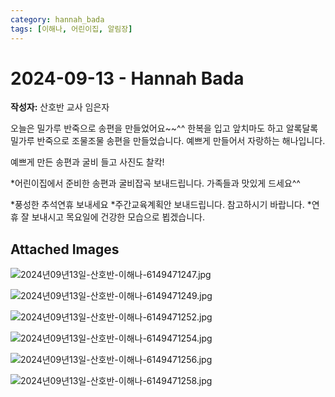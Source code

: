 ```yaml
---
category: hannah_bada
tags: [이해나, 어린이집, 알림장]
---
```


# 2024-09-13 - Hannah Bada

**작성자:** 산호반 교사 임은자  

오늘은 밀가루 반죽으로 송편을 만들었어요~~^^
한복을 입고 앞치마도 하고 알록달록 밀가루 반죽으로 조물조물 송편을 만들었습니다.   예쁘게 만들어서 자랑하는 해나입니다.

예쁘게 만든 송편과 굴비 들고 사진도 찰칵! 

*어린이집에서 준비한 송편과     굴비잡곡 보내드립니다. 가족들과 맛있게 드세요^^

*풍성한 추석연휴 보내세요 
*주간교육계획안 보내드립니다. 참고하시기 바랍니다.
*연휴 잘 보내시고 목요일에 건강한 모습으로 뵙겠습니다.

## Attached Images
![2024년09년13일-산호반-이해나-6149471247.jpg](https://feghi.github.io/assets/img/bada_photo/2024년09년13일-산호반-이해나-6149471247.jpg)

![2024년09년13일-산호반-이해나-6149471249.jpg](https://feghi.github.io/assets/img/bada_photo/2024년09년13일-산호반-이해나-6149471249.jpg)

![2024년09년13일-산호반-이해나-6149471252.jpg](https://feghi.github.io/assets/img/bada_photo/2024년09년13일-산호반-이해나-6149471252.jpg)

![2024년09년13일-산호반-이해나-6149471254.jpg](https://feghi.github.io/assets/img/bada_photo/2024년09년13일-산호반-이해나-6149471254.jpg)

![2024년09년13일-산호반-이해나-6149471256.jpg](https://feghi.github.io/assets/img/bada_photo/2024년09년13일-산호반-이해나-6149471256.jpg)

![2024년09년13일-산호반-이해나-6149471258.jpg](https://feghi.github.io/assets/img/bada_photo/2024년09년13일-산호반-이해나-6149471258.jpg)

